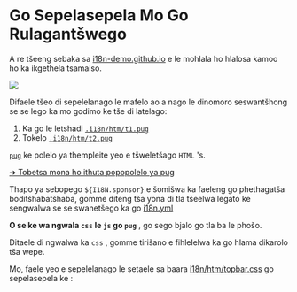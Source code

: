 # Go Sepelasepela Mo Go Rulagantšwego

A re tšeeng sebaka sa [i18n-demo.github.io](//i18n-demo.github.io) e le mohlala ho hlalosa kamoo ho ka ikgethela tsamaiso.

![](https://p.3ti.site/1731036697.avif)

Difaele tšeo di sepelelanago le mafelo ao a nago le dinomoro seswantšhong se se lego ka mo godimo ke tše di latelago:

1. Ka go le letshadi [`.i18n/htm/t1.pug`](https://github.com/i18n-site/demo.i18n.site/blob/main/.i18n/htm/t1.pug)
2. Tokelo [`.i18n/htm/t2.pug`](https://github.com/i18n-site/demo.i18n.site/blob/main/.i18n/htm/t2.pug)

[`pug`](https://pugjs.org) ke polelo ya thempleite yeo e tšweletšago `HTML` 's.

[➔ Tobetsa mona ho ithuta popopolelo ya pug](https://pugjs.org)

Thapo ya sebopego `${I18N.sponsor}` e šomišwa ka faeleng go phethagatša boditšhabatšhaba, gomme diteng tša yona di tla tšeelwa legato ke sengwalwa se se swanetšego ka go [i18n.yml](https://github.com/i18n-site/demo.i18n.site/blob/main/en/i18n.yml)

**O se ke wa ngwala `css` le `js` go `pug`** , go sego bjalo go tla ba le phošo.

Ditaele di ngwalwa ka `css` , gomme tirišano e fihlelelwa ka go hlama dikarolo tša wepe.

Mo, faele yeo e sepelelanago le setaele sa baara [i18n/htm/topbar.css](https://github.com/i18n-site/demo.i18n.site/blob/main/.i18n/htm/topbar.css) go sepelasepela ke :
